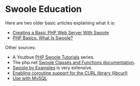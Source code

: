 # Swoole Education

Here are two older basic articles explaining what it is:

- [Creating a Basic PHP Web Server With Swoole](https://www.zend.com/blog/creating-basic-php-web-server-swoole)
- [PHP Basics: What Is Swoole?](https://www.zend.com/blog/swoole)

Other sources:

- A Youtbue [PHP Swoole Tutorials](https://www.youtube.com/watch?v=fZfZsUeleiA&list=PLYWCHRaNLGT-55hyJ0y9g7O8B0N8QrBmr) series.
- The php.net [Swoole Classes and Functions documentation](https://www.php.net/manual/en/intro.swoole.php).
- [Swoole by Examples](https://github.com/deminy/swoole-by-examples) is very extensive.
- [Enabling coroutine support for the CURL library (libcurl)](https://openswoole.com/docs/runtime-hooks/swoole-hook-native-curl)
- [Use with MySQL](https://openswoole.com/docs/modules/swoole-coroutine-mysql)
